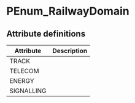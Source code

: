 PEnum_RailwayDomain
===================
Attribute definitions
---------------------
| Attribute   | Description   |
|-------------|---------------|
| TRACK       |               |
| TELECOM     |               |
| ENERGY      |               |
| SIGNALLING  |               |

